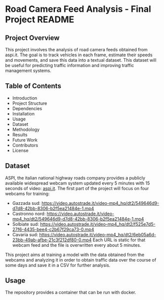 # Road Camera Feed Analysis - Final Project README
## Project Overview
This project involves the analysis of road camera feeds obtained from aspi.it. The goal is to track vehicles in each frame, estimate their speeds and movements, and save this data into a textual dataset. This dataset will be useful for predicting traffic information and improving traffic management systems.

## Table of Contents
- Introduction
- Project Structure
- Dependencies
- Installation
- Usage
- Dataset
- Methodology
- Results
- Future Work
- Contributors
- License

## Dataset
ASPI, the italian national highway roads company provides a publicly available widespread webcam system updated every 5 minutes with 15 seconds of video: [aspi.it](https://www.autostrade.it/en/webcam). The first part of the project will focus on four webcams for training:
- Gazzada sud:      https://video.autostrade.it/video-mp4_hq/dt2/549646d9-d7d8-42bb-8306-b2f5ea21484e-1.mp4
- Castronno nord:   https://video.autostrade.it/video-mp4_hq/dt2/549646d9-d7d8-42bb-8306-b2f5ea21484e-1.mp4
- Solbiate sud:     https://video.autostrade.it/video-mp4_hq/dt2/f525e7d5-27f6-4435-bee4-c2b67f29ca73-0.mp4
- Cavaria sud:      https://video.autostrade.it/video-mp4_hq/dt2/6eb05a6d-23bb-49ab-afbe-21c3f212df80-0.mp4
Each URL is static for that webcam feed and the file is overwritten every about 5 minutes.

This project aims at training a model with the data obtained from the webcams and analyzing it in order to obtain traffic data over the course of some days and save it in a CSV for further analysis. 

## Usage
The repository provides a container that can be run with docker.